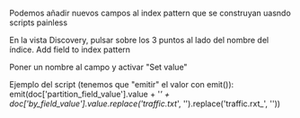Podemos añadir nuevos campos al index pattern que se construyan uasndo scripts painless

En la vista Discovery, pulsar sobre los 3 puntos al lado del nombre del índice.
Add field to index pattern

Poner un nombre al campo y activar "Set value"

Ejemplo del script (tenemos que "emitir" el valor con emit()):
emit(doc['partition_field_value'].value + '_' + doc['by_field_value'].value.replace('traffic.txt_', '').replace('traffic.rxt_', ''))
